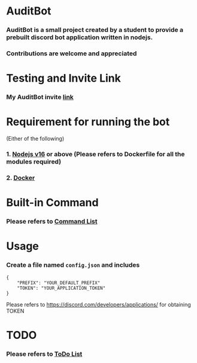 # AuditBot
### AuditBot is a small project created by a student to provide a prebuilt discord bot application written in nodejs.

### Contributions are welcome and appreciated
# Testing and Invite Link
### My AuditBot invite [link](https://discord.com/oauth2/authorize?client_id=670964358393888768&permissions=137442454592&scope=bot)

# Requirement for running the bot
(Either of the following)
### 1. [Nodejs v16](https://nodejs.org/en/) or above (Please refers to Dockerfile for all the modules required)
### 2. [Docker](https://www.docker.com/)

# Built-in Command 
### Please refers to [Command List](./helpList.md)
# Usage
### Create a file named ```config.json``` and includes
``` 
{
    "PREFIX": "YOUR_DEFAULT_PREFIX"
    "TOKEN": "YOUR_APPLICATION_TOKEN"
}
```
Please refers to https://discord.com/developers/applications/ for obtaining TOKEN
# TODO
### Please refers to [ToDo List](./TODO.md)



